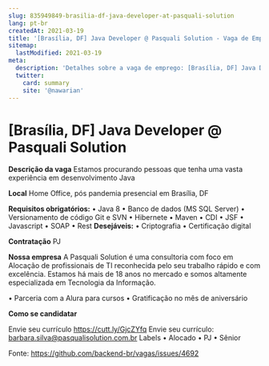 ```yaml
---
slug: 835949849-brasilia-df-java-developer-at-pasquali-solution
lang: pt-br
createdAt: 2021-03-19
title: '[Brasília, DF] Java Developer @ Pasquali Solution - Vaga de Emprego'
sitemap:
  lastModified: 2021-03-19
meta:
  description: 'Detalhes sobre a vaga de emprego: [Brasília, DF] Java Developer @ Pasquali Solution'
  twitter:
    card: summary
    site: '@nawarian'
---
```


# [Brasília, DF] Java Developer @ Pasquali Solution

**Descrição da vaga**
Estamos procurando pessoas que tenha uma vasta experiência em desenvolvimento Java

**Local**
Home Office, pós pandemia presencial em Brasília, DF

**Requisitos obrigatórios:**
•	Java 8
•	Banco de dados (MS SQL Server)
•	Versionamento de código Git e SVN
•	Hibernete
•	Maven
•	CDI 
•	JSF
•	Javascript
•	SOAP
•	Rest
**Desejáveis:**
•	Criptografia 
•	Certificação digital

**Contratação**
PJ

**Nossa empresa**
A Pasquali Solution é uma consultoria com foco em Alocação de profissionais de TI reconhecida pelo seu trabalho rápido e com excelência.
Estamos há mais de 18 anos no mercado e somos altamente especializada em Tecnologia da Informação.



•	Parceria com a Alura para cursos
•	Gratificação no mês de aniversário

**Como se candidatar**

Envie seu currículo https://cutt.ly/GjcZYfq
Envie seu currículo: barbara.silva@pasqualisolution.com.br
Labels
•	Alocado
•	PJ
•	Sênior




Fonte: https://github.com/backend-br/vagas/issues/4692
